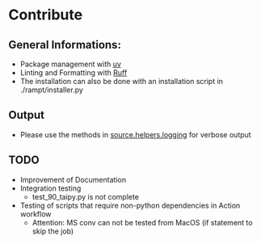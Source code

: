 # Contribute

## General Informations:
- Package management with [uv](https://docs.astral.sh/uv/)
- Linting and Formatting with [Ruff](https://docs.astral.sh/ruff/)
- The installation can also be done with an installation script in ./rampt/installer.py


## Output
- Please use the methods in [source.helpers.logging](./source/helpers/logging.py) for verbose output

## TODO
- Improvement of Documentation
- Integration testing
    - test_90_taipy.py is not complete
- Testing of scripts that require non-python dependencies in Action workflow
    - Attention: MS conv can not be tested from MacOS (if statement to skip the job)
